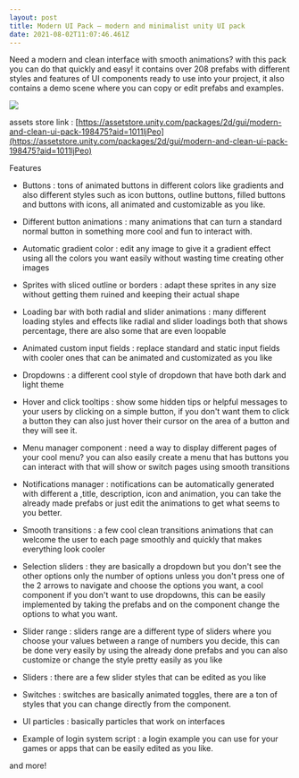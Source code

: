 ```yaml
---
layout: post
title: Modern UI Pack — modern and minimalist unity UI pack
date: 2021-08-02T11:07:46.461Z
---
```

Need a modern and clean interface with smooth animations? with this pack you can do that quickly and easy! it contains over 208 prefabs with different styles and features of UI components ready to use into your project, it also contains a demo scene where you can copy or edit prefabs and examples.

![](https://assetstorev1-prd-cdn.unity3d.com/key-image/228b9e6c-3b3e-44e3-a316-b93b0c888ee5.webp)

assets store link : [https://assetstore.unity.com/packages/2d/gui/modern-and-clean-ui-pack-198475?aid=1011ljPeo](https://assetstore.unity.com/packages/2d/gui/modern-and-clean-ui-pack-198475?aid=1011ljPeo)

Features

 *  Buttons : tons of animated buttons in different colors like gradients and also different styles such as icon buttons, outline buttons, filled buttons and buttons with icons, all animated and customizable as you like.


 *  Different button animations : many animations that can turn a standard normal button in something more cool and fun to interact with.


 *  Automatic gradient color : edit any image to give it a gradient effect using all the colors you want easily without wasting time creating other images


 *  Sprites with sliced outline or borders : adapt these sprites in any size without getting them ruined and keeping their actual shape


*   Loading bar with both radial and slider animations : many different loading styles and effects like radial and slider loadings both that shows percentage, there are also some that are even loopable


*   Animated custom input fields : replace standard and static input fields with cooler ones that can be animated and customizated as you like


*   Dropdowns : a different cool style of dropdown that have both dark and light theme


*   Hover and click tooltips : show some hidden tips or helpful messages to your users by clicking on a simple button, if you don't want them to click a button they can also just hover their cursor on the area of a button and they will see it.


*   Menu manager component : need a way to display different pages of your cool menu? you can also easily create a menu that has buttons you can interact with that will show or switch pages using smooth transitions


*   Notifications manager : notifications can be automatically generated with different a ,title, description, icon and animation, you can take the already made prefabs or just edit the animations to get what seems to you better.


*   Smooth transitions : a few cool clean transitions animations that can welcome the user to each page smoothly and quickly that makes everything look cooler


*   Selection sliders : they are basically a dropdown but you don't see the other options only the number of options unless you don't press one of the 2 arrows to navigate and choose the options you want, a cool component if you don't want to use dropdowns, this can be easily implemented by taking the prefabs and on the component change the options to what you want.


 *  Slider range : sliders range are a different type of sliders where you choose your values between a range of numbers you decide, this can be done very easily by using the already done prefabs and you can also customize or change the style pretty easily as you like


 *  Sliders : there are a few slider styles that can be edited as you like


*   Switches : switches are basically animated toggles, there are a ton of styles that you can change directly from the component.


*   UI particles : basically particles that work on interfaces


*   Example of login system script : a login example you can use for your games or apps that can be easily edited as you like.


and more!